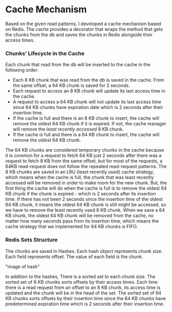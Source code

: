 
# Cache Mechanism 

Based on the given read patterns, I developed a cache mechanism based on Redis. 
The cache provides a decorator that wraps the method that gets the chunks from the db and saves 
the chunks in Redis alongside their access times.

### Chunks' Lifecycle in the Cache 
Each chunk that read from the db will be inserted to the cache in the following order:

* Each 8 KB chunk that was read from the db is saved in the cache. From the same offset, a 64 KB chunk is saved for 2 seconds.
* Each request to access an 8 KB chunk will update its last access time in the cache.
* A request to access a 64 KB chunk will not update its last access time since 64 KB chunks have 
expiration date which is 2 seconds after their insertion time.
* If the cache is full and there is an 8 KB chunk to insert, the cache will remove the oldest 64 KB
chunk if it is expired. If not, the cache manager will remove the *least recently accessed* 8 KB chunk.
* If the cache is full and there is a 64 KB chunk to insert, the cache will remove the *oldest* 64 KB 
chunk.

The 64 KB chunks are considered temporary chunks in the cache because it is common for a request to fetch
64 KB just 2 seconds after there was a request to fetch 8 KB from the same offset, but for most of the requests, a 64KB
read-request does not follow the repeated read-request patterns. 
The 8 KB chunks are saved in an LRU (least recently used) cache strategy, which means when the cache is
full, the chunk that was least recently accessed will be removed in order to make room for the new chunk.
But, the first thing the cache will do when the cache is full is to remove the oldest 64 KB chunk if
the chunk is expired - which is 2 seconds after its insertion time. If there has not been 2 seconds since the
insertion time of the oldest 64 KB chunk, it means the oldest 64 KB chunk is still might be accessed, so we
have to remove the least recently used 8 KB chunk.
When we save a 64 KB chunk, the oldest 64 KB chunk will be removed from the cache, 
no matter how many seconds pass from its insertion time, which means the cache strategy that we implemented 
for 64 KB chunks is FIFO.

### Redis Sets Structure

The chunks are saved in Hashes. Each hash object represents chunk size. Each field represents offset.
The value of each field is the chunk.

"image of hash"

In addition to the hashes, There is a sorted set to each chunk size. The sorted set of 8 KB chunks sorts offsets
by their access times. Each time there is a read request from an offset to an 8 KB chunk, its access 
time is updated and the chunk will be in the head of the set. 
The sorted set of 64 KB chunks sorts offsets by their insertion time since the 64 KB chunks have predetermined 
expiration time which is 2 seconds after their insertion time.

